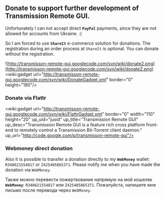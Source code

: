 ## Donate to support further development of Transmission Remote GUI. ##
Unfortunately I can not accept direct **`PayPal`** payments, since they are not allowed for accounts from Ukraine. :(

So I am forced to use **`ShareIt`** e-commerce solution for donations. The registration during an order process at `ShareIt` is optional. You can donate without the registration.

![http://transmisson-remote-gui.googlecode.com/svn/wiki/donate2.png](http://transmisson-remote-gui.googlecode.com/svn/wiki/donate2.png)
&lt;wiki:gadget url="http://transmisson-remote-gui.googlecode.com/svn/wiki/DonateGadget.xml" border="0" height="190"/&gt;

### Donate via Flattr ###
<wiki:gadget url="http://transmisson-remote-gui.googlecode.com/svn/wiki/FlattrGadget.xml" border="0" width="110" height="20" up\_uid="jusid" up\_title="Transmission Remote GUI" up\_desc="Transmission Remote GUI is a feature rich cross platform front-end to remotely control a Transmission Bit-Torrent client daemon." up\_url="http://code.google.com/p/transmisson-remote-gui"/>

### Webmoney direct donation ###
Also it is possible to transfer a donation directly to my **`WebMoney`** wallet: `R348621554817` or `Z425405865371`. Please notify me when you have made the donation via `WebMoney`.

Также можно перевести пожертвование напрямую на мой кошелек **`WebMoney`**:  `R348621554817` или `Z425405865371`. Пожалуйста, напишите мне письмо после перевода через `WebMoney`.